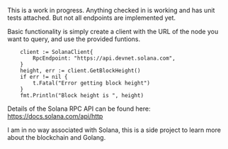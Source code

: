 This is a work in progress. Anything checked in is working and has unit tests attached. But not all endpoints are implemented yet.

Basic functionality is simply create a client with the URL of the node you want to query, and use the provided funtions.

```
	client := SolanaClient{
		RpcEndpoint: "https://api.devnet.solana.com",
	}
	height, err := client.GetBlockHeight()
	if err != nil {
		t.Fatal("Error getting block height")
	}
	fmt.Println("Block height is ", height)
```

Details of the Solana RPC API can be found here:
https://docs.solana.com/api/http

I am in no way associated with Solana, this is a side project to learn more about the blockchain and Golang.
